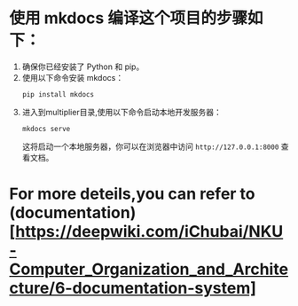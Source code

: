 # 使用 mkdocs 编译这个项目的步骤如下：

1. 确保你已经安装了 Python 和 pip。
2. 使用以下命令安装 mkdocs：
   ```
   pip install mkdocs
   ```
3. 进入到multiplier目录,使用以下命令启动本地开发服务器：
   ```
   mkdocs serve
   ```
   这将启动一个本地服务器，你可以在浏览器中访问 `http://127.0.0.1:8000` 查看文档。

# For more deteils,you can refer to (documentation)[https://deepwiki.com/iChubai/NKU-Computer_Organization_and_Architecture/6-documentation-system]
